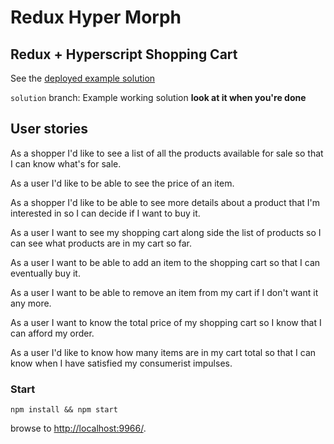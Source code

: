 # Redux Hyper Morph 

## Redux + Hyperscript Shopping Cart

See the [deployed example solution](https://piwakawaka-2016.github.io/redux-hyper-morph/)

`solution` branch: Example working solution **look at it when you're done** 

## User stories
As a shopper I'd like to see a list of all the products available for sale so that I can know what's for sale.

As a user I'd like to be able to see the price of an item.

As a shopper I'd like to be able to see more details about a product that I'm interested in so I can decide if I want to buy it.

As a user I want to see my shopping cart along side the list of products so I can see what products are in my cart so far.

As a user I want to be able to add an item to the shopping cart so that I can eventually buy it.

As a user I want to be able to remove an item from my cart if I don't want it any more.

As a user I want to know the total price of my shopping cart so I know that I can afford my order.

As a user I'd like to know how many items are in my cart total so that I can know when I have satisfied my consumerist impulses.

### Start

```
npm install && npm start
```

browse to <http://localhost:9966/>.


